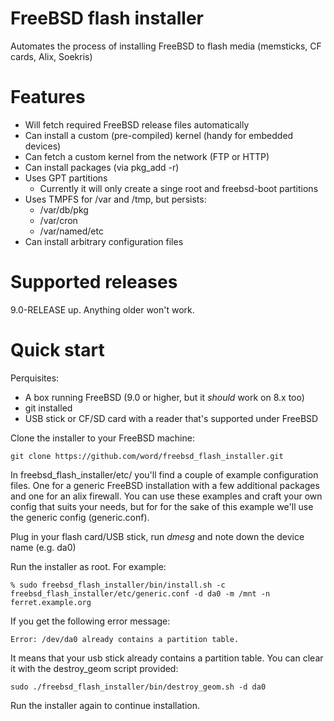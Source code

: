 FreeBSD flash installer
=======================

Automates the process of installing FreeBSD to flash media (memsticks, CF cards, Alix, Soekris)

Features
========

 * Will fetch required FreeBSD release files automatically
 * Can install a custom (pre-compiled) kernel (handy for embedded devices)
 * Can fetch a custom kernel from the network (FTP or HTTP)
 * Can install packages (via pkg_add -r)
 * Uses GPT partitions
   * Currently it will only create a singe root and freebsd-boot partitions
 * Uses TMPFS for /var and /tmp, but persists:
   * /var/db/pkg
   * /var/cron
   * /var/named/etc
 * Can install arbitrary configuration files

Supported releases
==================

9.0-RELEASE up.  Anything older won't work.


Quick start
===========

Perquisites:
 * A box running FreeBSD (9.0 or higher, but it _should_ work on 8.x too)
 * git installed
 * USB stick or CF/SD card with a reader that's supported under FreeBSD

Clone the installer to your FreeBSD machine:

```
git clone https://github.com/word/freebsd_flash_installer.git
```

In freebsd_flash_installer/etc/ you'll find a couple of example configuration files.  One for a generic FreeBSD installation with a few additional packages and one for an alix firewall.  You can use these examples and craft your own config that suits your needs, but for for the sake of this example we'll use the generic config (generic.conf).

Plug in your flash card/USB stick, run _dmesg_ and note down the device name (e.g. da0)

Run the installer as root.  For example:

```
% sudo freebsd_flash_installer/bin/install.sh -c freebsd_flash_installer/etc/generic.conf -d da0 -m /mnt -n ferret.example.org
```

If you get the following error message:

```
Error: /dev/da0 already contains a partition table.
```

It means that your usb stick already contains a partition table.  You can clear
it with the destroy_geom script provided:

```
sudo ./freebsd_flash_installer/bin/destroy_geom.sh -d da0 
```

Run the installer again to continue installation.
